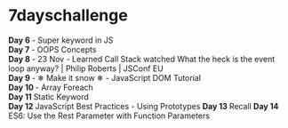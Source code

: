 # 7dayschallenge
<b>Day 6 </b> - Super keyword in JS <br/>
<b>Day 7 </b> - OOPS Concepts <br/>
<b>Day 8 </b> - 23 Nov - Learned Call Stack watched What the heck is the event loop anyway? | Philip Roberts | JSConf EU <br/>
<b>Day 9 </b> -  ❄ Make it snow ❄ - JavaScript DOM Tutorial <br/>
<b>Day 10 </b> - Array Foreach <br/>
<b>Day 11 </b> Static Keyword <br/>
<b> Day 12 </b> JavaScript Best Practices - Using Prototypes
<b> Day 13 </b> Recall
<b> Day 14 </b> ES6: Use the Rest Parameter with Function Parameters





